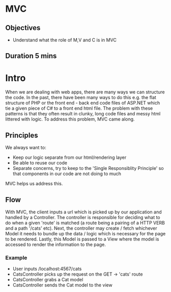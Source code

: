 # MVC

## Objectives
- Understand what the role of M,V and C is in MVC

## Duration 5 mins

# Intro

When we are dealing with web apps, there are many ways we can structure the code.  In the past, there have been many ways to do this e.g. the flat structure of PHP or the front end - back end code files of ASP.NET which tie a given piece of C# to a front end html file. The problem with these patterns is that they often result in clunky, long code files and messy html littered with logic. To address this problem, MVC came along.

## Principles

We always want to:
- Keep our logic separate from our html/rendering layer
- Be able to reuse our code
- Separate concerns, try to keep to the 'Single Responsiblity Principle' so that components in our code are not doing to much

MVC helps us address this.

## Flow

With MVC, the client inputs a url which is picked up by our application and handled by a Controller. The controller is responsible for deciding what to do when a given 'route' is matched (a route being a pairing of a HTTP VERB and a path '/cats' etc). Next, the controller may create / fetch whichever Model it needs to bundle up the data / logic which is necessary for the page to be rendered. Lastly, this Model is passed to a View where the model is accessed to render the information to the page.

### Example

- User inputs /localhost:4567/cats
- CatsController picks up the request on the GET -> 'cats' route
- CatsController grabs a Cat model
- CatsController sends the Cat model to the view

